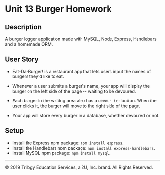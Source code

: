 # Unit 13 Burger Homework

## Description

A burger logger application made with MySQL, Node, Express, Handlebars and a homemade ORM.

## User Story

* Eat-Da-Burger! is a restaurant app that lets users input the names of burgers they'd like to eat.

* Whenever a user submits a burger's name, your app will display the burger on the left side of the page -- waiting to be devoured.

* Each burger in the waiting area also has a `Devour it!` button. When the user clicks it, the burger will move to the right side of the page.

* Your app will store every burger in a database, whether devoured or not.

## Setup

* Install the Express npm package: `npm install express`.
* Install the Handlebars npm package: `npm install express-handlebars`.
* Install MySQL npm package: `npm install mysql`.


- - -
© 2019 Trilogy Education Services, a 2U, Inc. brand. All Rights Reserved.
